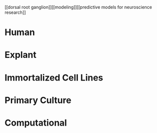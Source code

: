 [[dorsal root ganglion]][[modeling]][[predictive models for neuroscience research]]

# Human

# 

# Explant

# Immortalized Cell Lines

# Primary Culture

# Computational